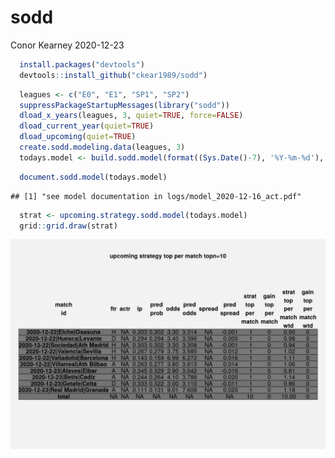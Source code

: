 sodd
================
Conor Kearney
2020-12-23

``` r
  install.packages("devtools")
  devtools::install_github("ckear1989/sodd")
```

``` r
  leagues <- c("E0", "E1", "SP1", "SP2")
  suppressPackageStartupMessages(library("sodd"))
  dload_x_years(leagues, 3, quiet=TRUE, force=FALSE)
  dload_current_year(quiet=TRUE)
  dload_upcoming(quiet=TRUE)
  create.sodd.modeling.data(leagues, 3)
  todays.model <- build.sodd.model(format((Sys.Date()-7), '%Y-%m-%d'), "act", n.trees=10)
```

``` r
  document.sodd.model(todays.model)
```

    ## [1] "see model documentation in logs/model_2020-12-16_act.pdf"

``` r
  strat <- upcoming.strategy.sodd.model(todays.model)
  grid::grid.draw(strat)
```

![](inst/extdata/README_files/figure-markdown_github/output-1.png)

